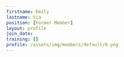 ```yaml
---
firstname: Emily
lastname: Via
position: [Former Member]
layout: profile
join_date: 
training: []
profile: /assets/img/members/default/0.png
---
```

